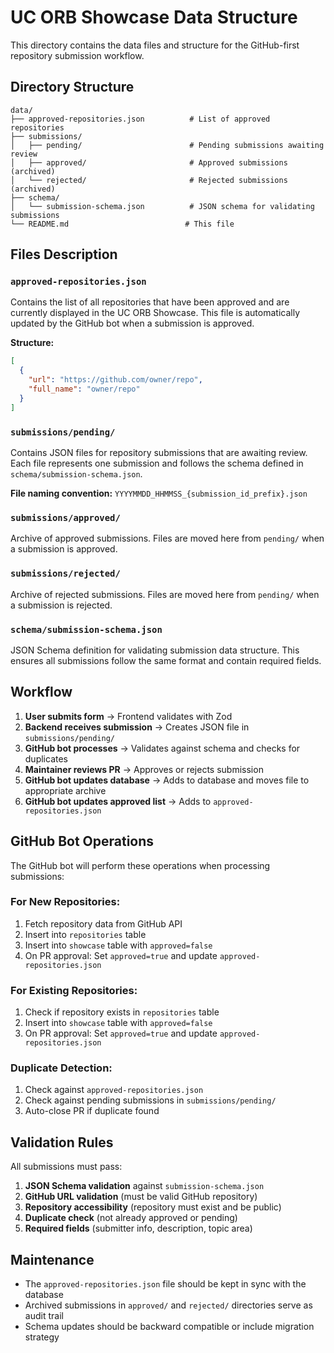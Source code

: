 # UC ORB Showcase Data Structure

This directory contains the data files and structure for the GitHub-first repository submission workflow.

## Directory Structure

```
data/
├── approved-repositories.json          # List of approved repositories
├── submissions/
│   ├── pending/                        # Pending submissions awaiting review
│   ├── approved/                       # Approved submissions (archived)
│   └── rejected/                       # Rejected submissions (archived)
├── schema/
│   └── submission-schema.json          # JSON schema for validating submissions
└── README.md                          # This file
```

## Files Description

### `approved-repositories.json`
Contains the list of all repositories that have been approved and are currently displayed in the UC ORB Showcase. This file is automatically updated by the GitHub bot when a submission is approved.

**Structure:**
```json
[
  {
    "url": "https://github.com/owner/repo",
    "full_name": "owner/repo"
  }
]
```

### `submissions/pending/`
Contains JSON files for repository submissions that are awaiting review. Each file represents one submission and follows the schema defined in `schema/submission-schema.json`.

**File naming convention:** `YYYYMMDD_HHMMSS_{submission_id_prefix}.json`

### `submissions/approved/`
Archive of approved submissions. Files are moved here from `pending/` when a submission is approved.

### `submissions/rejected/`
Archive of rejected submissions. Files are moved here from `pending/` when a submission is rejected.

### `schema/submission-schema.json`
JSON Schema definition for validating submission data structure. This ensures all submissions follow the same format and contain required fields.

## Workflow

1. **User submits form** → Frontend validates with Zod
2. **Backend receives submission** → Creates JSON file in `submissions/pending/`
3. **GitHub bot processes** → Validates against schema and checks for duplicates
4. **Maintainer reviews PR** → Approves or rejects submission
5. **GitHub bot updates database** → Adds to database and moves file to appropriate archive
6. **GitHub bot updates approved list** → Adds to `approved-repositories.json`

## GitHub Bot Operations

The GitHub bot will perform these operations when processing submissions:

### For New Repositories:
1. Fetch repository data from GitHub API
2. Insert into `repositories` table
3. Insert into `showcase` table with `approved=false`
4. On PR approval: Set `approved=true` and update `approved-repositories.json`

### For Existing Repositories:
1. Check if repository exists in `repositories` table
2. Insert into `showcase` table with `approved=false`
3. On PR approval: Set `approved=true` and update `approved-repositories.json`

### Duplicate Detection:
1. Check against `approved-repositories.json`
2. Check against pending submissions in `submissions/pending/`
3. Auto-close PR if duplicate found

## Validation Rules

All submissions must pass:
1. **JSON Schema validation** against `submission-schema.json`
2. **GitHub URL validation** (must be valid GitHub repository)
3. **Repository accessibility** (repository must exist and be public)
4. **Duplicate check** (not already approved or pending)
5. **Required fields** (submitter info, description, topic area)

## Maintenance

- The `approved-repositories.json` file should be kept in sync with the database
- Archived submissions in `approved/` and `rejected/` directories serve as audit trail
- Schema updates should be backward compatible or include migration strategy